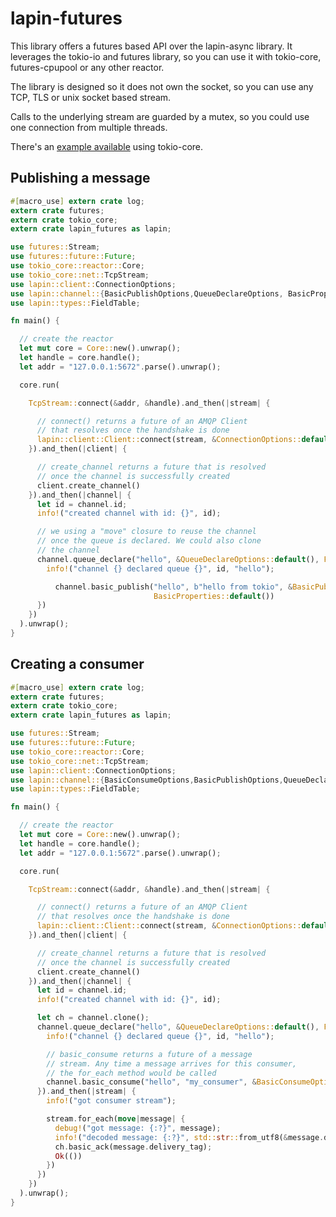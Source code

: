 # lapin-futures

This library offers a futures based API over the lapin-async library.
It leverages the tokio-io and futures library, so you can use it
with tokio-core, futures-cpupool or any other reactor.

The library is designed so it does not own the socket, so you
can use any TCP, TLS or unix socket based stream.

Calls to the underlying stream are guarded by a mutex, so you could
use one connection from multiple threads.

There's an [example available](https://github.com/Geal/lapin/blob/master/futures/examples/client.rs)
using tokio-core.

## Publishing a message

```rust
#[macro_use] extern crate log;
extern crate futures;
extern crate tokio_core;
extern crate lapin_futures as lapin;

use futures::Stream;
use futures::future::Future;
use tokio_core::reactor::Core;
use tokio_core::net::TcpStream;
use lapin::client::ConnectionOptions;
use lapin::channel::{BasicPublishOptions,QueueDeclareOptions, BasicProperties};
use lapin::types::FieldTable;

fn main() {

  // create the reactor
  let mut core = Core::new().unwrap();
  let handle = core.handle();
  let addr = "127.0.0.1:5672".parse().unwrap();

  core.run(

    TcpStream::connect(&addr, &handle).and_then(|stream| {

      // connect() returns a future of an AMQP Client
      // that resolves once the handshake is done
      lapin::client::Client::connect(stream, &ConnectionOptions::default())
    }).and_then(|client| {

      // create_channel returns a future that is resolved
      // once the channel is successfully created
      client.create_channel()
    }).and_then(|channel| {
      let id = channel.id;
      info!("created channel with id: {}", id);

      // we using a "move" closure to reuse the channel
      // once the queue is declared. We could also clone
      // the channel
      channel.queue_declare("hello", &QueueDeclareOptions::default(), FieldTable::new()).and_then(move |_| {
        info!("channel {} declared queue {}", id, "hello");

          channel.basic_publish("hello", b"hello from tokio", &BasicPublishOptions::default(),
                                BasicProperties::default())
      })
    })
  ).unwrap();
}
```

## Creating a consumer

```rust
#[macro_use] extern crate log;
extern crate futures;
extern crate tokio_core;
extern crate lapin_futures as lapin;

use futures::Stream;
use futures::future::Future;
use tokio_core::reactor::Core;
use tokio_core::net::TcpStream;
use lapin::client::ConnectionOptions;
use lapin::channel::{BasicConsumeOptions,BasicPublishOptions,QueueDeclareOptions};
use lapin::types::FieldTable;

fn main() {

  // create the reactor
  let mut core = Core::new().unwrap();
  let handle = core.handle();
  let addr = "127.0.0.1:5672".parse().unwrap();

  core.run(

    TcpStream::connect(&addr, &handle).and_then(|stream| {

      // connect() returns a future of an AMQP Client
      // that resolves once the handshake is done
      lapin::client::Client::connect(stream, &ConnectionOptions::default())
    }).and_then(|client| {

      // create_channel returns a future that is resolved
      // once the channel is successfully created
      client.create_channel()
    }).and_then(|channel| {
      let id = channel.id;
      info!("created channel with id: {}", id);

      let ch = channel.clone();
      channel.queue_declare("hello", &QueueDeclareOptions::default(), FieldTable::new()).and_then(move |_| {
        info!("channel {} declared queue {}", id, "hello");

        // basic_consume returns a future of a message
        // stream. Any time a message arrives for this consumer,
        // the for_each method would be called
        channel.basic_consume("hello", "my_consumer", &BasicConsumeOptions::default(), FieldTable::new())
      }).and_then(|stream| {
        info!("got consumer stream");

        stream.for_each(move|message| {
          debug!("got message: {:?}", message);
          info!("decoded message: {:?}", std::str::from_utf8(&message.data).unwrap());
          ch.basic_ack(message.delivery_tag);
          Ok(())
        })
      })
    })
  ).unwrap();
}
```
